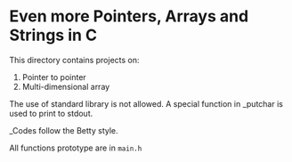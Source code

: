 # Even more Pointers, Arrays and Strings in C

This directory contains projects on:
1. Pointer to pointer
2. Multi-dimensional array

The use of standard library is not allowed. A special function in _putchar is used to print to stdout.

_Codes follow the Betty style.

All functions prototype are in `main.h`
